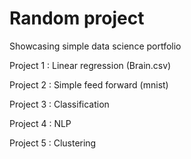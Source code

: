 # Random project
Showcasing simple data science portfolio


Project 1 : Linear regression (Brain.csv)

Project 2 : Simple feed forward (mnist)

Project 3 : Classification

Project 4 : NLP

Project 5 : Clustering

